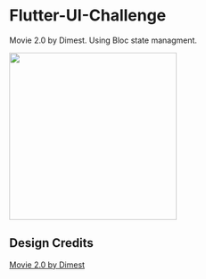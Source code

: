 # Flutter-UI-Challenge

Movie 2.0 by Dimest. Using Bloc state managment.

<img src="assets/screen_recording.gif"  width="300"/>

## **Design Credits**

[Movie 2.0 by Dimest](https://dribbble.com/shots/8257559-Movie-2-0)
